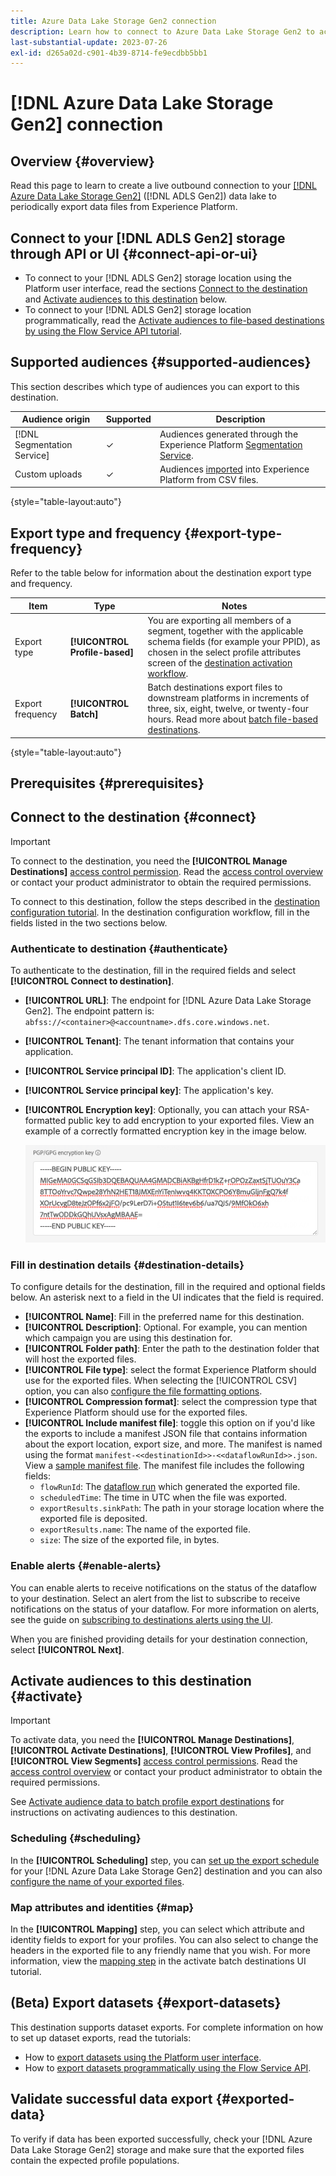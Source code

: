 ```yaml
---
title: Azure Data Lake Storage Gen2 connection
description: Learn how to connect to Azure Data Lake Storage Gen2 to activate audiences and export datasets.
last-substantial-update: 2023-07-26
exl-id: d265a02d-c901-4b39-8714-fe9ecdbb5bb1
---
```

# [!DNL Azure Data Lake Storage Gen2] connection

## Overview {#overview}

Read this page to learn to create a live outbound connection to your [[!DNL Azure Data Lake Storage Gen2]](https://learn.microsoft.com/en-us/azure/storage/blobs/data-lake-storage-introduction) ([!DNL ADLS Gen2]) data lake to periodically export data files from Experience Platform.

## Connect to your [!DNL ADLS Gen2] storage through API or UI {#connect-api-or-ui}

* To connect to your [!DNL ADLS Gen2] storage location using the Platform user interface, read the sections [Connect to the destination](#connect) and [Activate audiences to this destination](#activate) below.
* To connect to your [!DNL ADLS Gen2] storage location programmatically, read the [Activate audiences to file-based destinations by using the Flow Service API tutorial](../../api/activate-segments-file-based-destinations.md).

## Supported audiences {#supported-audiences}

This section describes which type of audiences you can export to this destination.

| Audience origin | Supported | Description | 
---------|----------|----------|
| [!DNL Segmentation Service] | ✓ | Audiences generated through the Experience Platform [Segmentation Service](../../../segmentation/home.md).|
| Custom uploads | ✓ | Audiences [imported](../../../segmentation/ui/overview.md#import-audience) into Experience Platform from CSV files. |

{style="table-layout:auto"}

## Export type and frequency {#export-type-frequency}

Refer to the table below for information about the destination export type and frequency.

| Item | Type | Notes |
---------|----------|---------|
| Export type | **[!UICONTROL Profile-based]** | You are exporting all members of a segment, together with the applicable schema fields (for example your PPID), as chosen in the select profile attributes screen of the [destination activation workflow](/help/destinations/ui/activate-batch-profile-destinations.md#select-attributes).|
| Export frequency | **[!UICONTROL Batch]** | Batch destinations export files to downstream platforms in increments of three, six, eight, twelve, or twenty-four hours. Read more about [batch file-based destinations](/help/destinations/destination-types.md#file-based).|

{style="table-layout:auto"}

## Prerequisites {#prerequisites}

## Connect to the destination {#connect}

>[!IMPORTANT]
> 
>To connect to the destination, you need the **[!UICONTROL Manage Destinations]** [access control permission](/help/access-control/home.md#permissions). Read the [access control overview](/help/access-control/ui/overview.md) or contact your product administrator to obtain the required permissions.

To connect to this destination, follow the steps described in the [destination configuration tutorial](/help/destinations/ui/connect-destination.md). In the destination configuration workflow, fill in the fields listed in the two sections below.

### Authenticate to destination {#authenticate}

To authenticate to the destination, fill in the required fields and select **[!UICONTROL Connect to destination]**.

* **[!UICONTROL URL]**: The endpoint for [!DNL Azure Data Lake Storage Gen2]. The endpoint pattern is: `abfss://<container>@<accountname>.dfs.core.windows.net`.
* **[!UICONTROL Tenant]**: The tenant information that contains your application.
* **[!UICONTROL Service principal ID]**: The application's client ID.
* **[!UICONTROL Service principal key]**: The application's key.
* **[!UICONTROL Encryption key]**: Optionally, you can attach your RSA-formatted public key to add encryption to your exported files. View an example of a correctly formatted encryption key in the image below.

    ![Image showing an example of a correctly formatted PGP key in the UI](../../assets/catalog/cloud-storage/sftp/pgp-key.png)

### Fill in destination details {#destination-details}

To configure details for the destination, fill in the required and optional fields below. An asterisk next to a field in the UI indicates that the field is required.

*  **[!UICONTROL Name]**: Fill in the preferred name for this destination.
*  **[!UICONTROL Description]**: Optional. For example, you can mention which campaign you are using this destination for.
* **[!UICONTROL Folder path]**: Enter the path to the destination folder that will host the exported files.
* **[!UICONTROL File type]**: select the format Experience Platform should use for the exported files. When selecting the [!UICONTROL CSV] option, you can also [configure the file formatting options](../../ui/batch-destinations-file-formatting-options.md).
* **[!UICONTROL Compression format]**: select the compression type that Experience Platform should use for the exported files.
* **[!UICONTROL Include manifest file]**: toggle this option on if you'd like the exports to include a manifest JSON file that contains information about the export location, export size, and more. The manifest is named using the format `manifest-<<destinationId>>-<<dataflowRunId>>.json`. View a [sample manifest file](/help/destinations/assets/common/manifest-d0420d72-756c-4159-9e7f-7d3e2f8b501e-0ac8f3c0-29bd-40aa-82c1-f1b7e0657b19.json). The manifest file includes the following fields:
  * `flowRunId`: The [dataflow run](/help/dataflows/ui/monitor-destinations.md#dataflow-runs-for-batch-destinations) which generated the exported file. 
  * `scheduledTime`: The time in UTC when the file was exported. 
  * `exportResults.sinkPath`: The path in your storage location where the exported file is deposited. 
  * `exportResults.name`: The name of the exported file.
  * `size`: The size of the exported file, in bytes.

### Enable alerts {#enable-alerts}

You can enable alerts to receive notifications on the status of the dataflow to your destination. Select an alert from the list to subscribe to receive notifications on the status of your dataflow. For more information on alerts, see the guide on [subscribing to destinations alerts using the UI](../../ui/alerts.md).

When you are finished providing details for your destination connection, select **[!UICONTROL Next]**.

## Activate audiences to this destination {#activate}

>[!IMPORTANT]
> 
>To activate data, you need the **[!UICONTROL Manage Destinations]**, **[!UICONTROL Activate Destinations]**, **[!UICONTROL View Profiles]**, and **[!UICONTROL View Segments]** [access control permissions](/help/access-control/home.md#permissions). Read the [access control overview](/help/access-control/ui/overview.md) or contact your product administrator to obtain the required permissions.

See [Activate audience data to batch profile export destinations](../../ui/activate-batch-profile-destinations.md) for instructions on activating audiences to this destination.

### Scheduling {#scheduling}

In the **[!UICONTROL Scheduling]** step, you can [set up the export schedule](/help/destinations/ui/activate-batch-profile-destinations.md#scheduling) for your [!DNL Azure Data Lake Storage Gen2] destination and you can also [configure the name of your exported files](/help/destinations/ui/activate-batch-profile-destinations.md#file-names). 

### Map attributes and identities {#map}

In the **[!UICONTROL Mapping]** step, you can select which attribute and identity fields to export for your profiles. You can also select to change the headers in the exported file to any friendly name that you wish. For more information, view the [mapping step](/help/destinations/ui/activate-batch-profile-destinations.md#mapping) in the activate batch destinations UI tutorial.

## (Beta) Export datasets {#export-datasets}

This destination supports dataset exports. For complete information on how to set up dataset exports, read the tutorials: 

* How to [export datasets using the Platform user interface](/help/destinations/ui/export-datasets.md). 
* How to [export datasets programmatically using the Flow Service API](/help/destinations/api/export-datasets.md).

## Validate successful data export {#exported-data}

To verify if data has been exported successfully, check your [!DNL Azure Data Lake Storage Gen2] storage and make sure that the exported files contain the expected profile populations.
